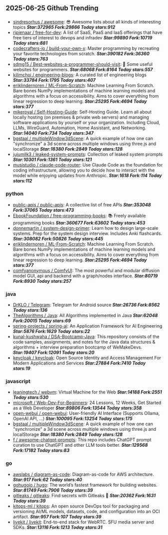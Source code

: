 ## 2025-06-25 Github Trending

### 
* [sindresorhus / awesome](https://github.com/sindresorhus/awesome): 😎 Awesome lists about all kinds of interesting topics ***Star:372965 Fork:29866 Today stars:912***
* [ripienaar / free-for-dev](https://github.com/ripienaar/free-for-dev): A list of SaaS, PaaS and IaaS offerings that have free tiers of interest to devops and infradev ***Star:99890 Fork:10719 Today stars:881***
* [codecrafters-io / build-your-own-x](https://github.com/codecrafters-io/build-your-own-x): Master programming by recreating your favorite technologies from scratch. ***Star:390182 Fork:36360 Today stars:763***
* [sdmg15 / Best-websites-a-programmer-should-visit](https://github.com/sdmg15/Best-websites-a-programmer-should-visit): 🔗 Some useful websites for programmers. ***Star:68068 Fork:8164 Today stars:557***
* [kilimchoi / engineering-blogs](https://github.com/kilimchoi/engineering-blogs): A curated list of engineering blogs ***Star:33784 Fork:1795 Today stars:407***
* [eriklindernoren / ML-From-Scratch](https://github.com/eriklindernoren/ML-From-Scratch): Machine Learning From Scratch. Bare bones NumPy implementations of machine learning models and algorithms with a focus on accessibility. Aims to cover everything from linear regression to deep learning. ***Star:25295 Fork:4694 Today stars:377***
* [mikeroyal / Self-Hosting-Guide](https://github.com/mikeroyal/Self-Hosting-Guide): Self-Hosting Guide. Learn all about locally hosting (on premises & private web servers) and managing software applications by yourself or your organization. Including Cloud, LLMs, WireGuard, Automation, Home Assistant, and Networking. ***Star:14040 Fork:734 Today stars:347***
* [bgstaal / multipleWindow3dScene](https://github.com/bgstaal/multipleWindow3dScene): A quick example of how one can "synchronize" a 3d scene across multiple windows using three.js and localStorage ***Star:18380 Fork:2849 Today stars:128***
* [jujumilk3 / leaked-system-prompts](https://github.com/jujumilk3/leaked-system-prompts): Collection of leaked system prompts ***Star:10301 Fork:1361 Today stars:121***
* [musistudio / claude-code-router](https://github.com/musistudio/claude-code-router): Use Claude Code as the foundation for coding infrastructure, allowing you to decide how to interact with the model while enjoying updates from Anthropic. ***Star:1618 Fork:114 Today stars:112***

### python
* [public-apis / public-apis](https://github.com/public-apis/public-apis): A collective list of free APIs ***Star:353048 Fork:37065 Today stars:473***
* [EbookFoundation / free-programming-books](https://github.com/EbookFoundation/free-programming-books): 📚 Freely available programming books ***Star:360677 Fork:63602 Today stars:453***
* [donnemartin / system-design-primer](https://github.com/donnemartin/system-design-primer): Learn how to design large-scale systems. Prep for the system design interview. Includes Anki flashcards. ***Star:308082 Fork:50826 Today stars:445***
* [eriklindernoren / ML-From-Scratch](https://github.com/eriklindernoren/ML-From-Scratch): Machine Learning From Scratch. Bare bones NumPy implementations of machine learning models and algorithms with a focus on accessibility. Aims to cover everything from linear regression to deep learning. ***Star:25295 Fork:4694 Today stars:377***
* [comfyanonymous / ComfyUI](https://github.com/comfyanonymous/ComfyUI): The most powerful and modular diffusion model GUI, api and backend with a graph/nodes interface. ***Star:80719 Fork:8930 Today stars:257***

### java
* [DrKLO / Telegram](https://github.com/DrKLO/Telegram): Telegram for Android source ***Star:26736 Fork:8562 Today stars:136***
* [TheAlgorithms / Java](https://github.com/TheAlgorithms/Java): All Algorithms implemented in Java ***Star:62048 Fork:20015 Today stars:69***
* [spring-projects / spring-ai](https://github.com/spring-projects/spring-ai): An Application Framework for AI Engineering ***Star:5876 Fork:1629 Today stars:22***
* [kunal-kushwaha / DSA-Bootcamp-Java](https://github.com/kunal-kushwaha/DSA-Bootcamp-Java): This repository consists of the code samples, assignments, and notes for the Java data structures & algorithms + interview preparation bootcamp of WeMakeDevs. ***Star:19407 Fork:12091 Today stars:20***
* [keycloak / keycloak](https://github.com/keycloak/keycloak): Open Source Identity and Access Management For Modern Applications and Services ***Star:27884 Fork:7410 Today stars:19***

### javascript
* [leaningtech / webvm](https://github.com/leaningtech/webvm): Virtual Machine for the Web ***Star:14188 Fork:2551 Today stars:530***
* [microsoft / Web-Dev-For-Beginners](https://github.com/microsoft/Web-Dev-For-Beginners): 24 Lessons, 12 Weeks, Get Started as a Web Developer ***Star:89806 Fork:13544 Today stars:358***
* [open-webui / open-webui](https://github.com/open-webui/open-webui): User-friendly AI Interface (Supports Ollama, OpenAI API, ...) ***Star:100095 Fork:13254 Today stars:175***
* [bgstaal / multipleWindow3dScene](https://github.com/bgstaal/multipleWindow3dScene): A quick example of how one can "synchronize" a 3d scene across multiple windows using three.js and localStorage ***Star:18380 Fork:2849 Today stars:128***
* [f / awesome-chatgpt-prompts](https://github.com/f/awesome-chatgpt-prompts): This repo includes ChatGPT prompt curation to use ChatGPT and other LLM tools better. ***Star:129568 Fork:17182 Today stars:83***

### go
* [awslabs / diagram-as-code](https://github.com/awslabs/diagram-as-code): Diagram-as-code for AWS architecture. ***Star:917 Fork:62 Today stars:40***
* [gohugoio / hugo](https://github.com/gohugoio/hugo): The world’s fastest framework for building websites. ***Star:81749 Fork:7906 Today stars:39***
* [gitleaks / gitleaks](https://github.com/gitleaks/gitleaks): Find secrets with Gitleaks 🔑 ***Star:20362 Fork:1631 Today stars:39***
* [kitops-ml / kitops](https://github.com/kitops-ml/kitops): An open source DevOps tool for packaging and versioning AI/ML models, datasets, code, and configuration into an OCI artifact. ***Star:957 Fork:107 Today stars:39***
* [livekit / livekit](https://github.com/livekit/livekit): End-to-end stack for WebRTC. SFU media server and SDKs. ***Star:13116 Fork:1213 Today stars:31***
